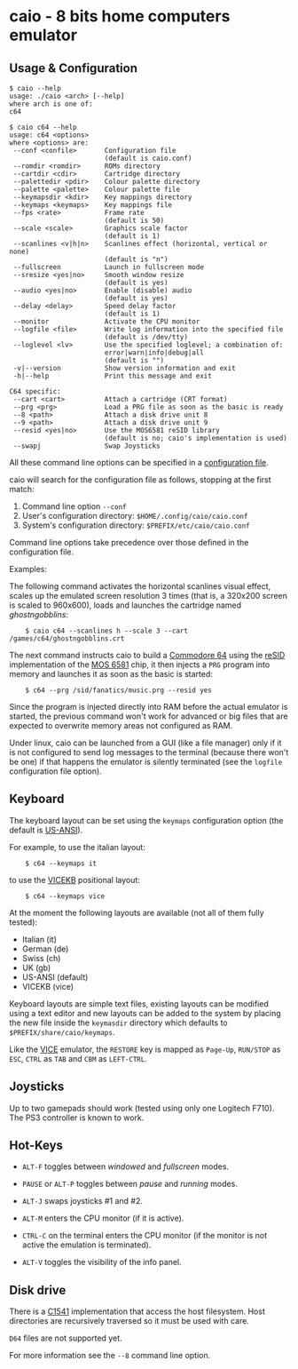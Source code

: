 # caio - 8 bits home computers emulator

## Usage & Configuration

```
$ caio --help
usage: ./caio <arch> [--help]
where arch is one of:
c64

```

```
$ caio c64 --help
usage: c64 <options>
where <options> are:
 --conf <confile>       Configuration file
                        (default is caio.conf)
 --romdir <romdir>      ROMs directory
 --cartdir <cdir>       Cartridge directory
 --palettedir <pdir>    Colour palette directory
 --palette <palette>    Colour palette file
 --keymapsdir <kdir>    Key mappings directory
 --keymaps <keymaps>    Key mappings file
 --fps <rate>           Frame rate
                        (default is 50)
 --scale <scale>        Graphics scale factor
                        (default is 1)
 --scanlines <v|h|n>    Scanlines effect (horizontal, vertical or none)
                        (default is "n")
 --fullscreen           Launch in fullscreen mode
 --sresize <yes|no>     Smooth window resize
                        (default is yes)
 --audio <yes|no>       Enable (disable) audio
                        (default is yes)
 --delay <delay>        Speed delay factor
                        (default is 1)
 --monitor              Activate the CPU monitor
 --logfile <file>       Write log information into the specified file
                        (default is /dev/tty)
 --loglevel <lv>        Use the specified loglevel; a combination of:
                        error|warn|info|debug|all
                        (default is "")
 -v|--version           Show version information and exit
 -h|--help              Print this message and exit

C64 specific:
 --cart <cart>          Attach a cartridge (CRT format)
 --prg <prg>            Load a PRG file as soon as the basic is ready
 --8 <path>             Attach a disk drive unit 8
 --9 <path>             Attach a disk drive unit 9
 --resid <yes|no>       Use the MOS6581 reSID library
                        (default is no; caio's implementation is used)
 --swapj                Swap Joysticks

```

All these command line options can be specified in a
[configuration file](../src/main/caio.conf).

caio will search for the configuration file as follows, stopping at the first
match:

1. Command line option               `--conf`
2. User's configuration directory:   `$HOME/.config/caio/caio.conf`
3. System's configuration directory: `$PREFIX/etc/caio/caio.conf`

Command line options take precedence over those defined in the
configuration file.

Examples:

The following command activates the horizontal scanlines visual effect, scales
up the emulated screen resolution 3 times (that is, a 320x200 screen is scaled
to 960x600), loads and launches the cartridge named *ghostngobblins*:

```
    $ caio c64 --scanlines h --scale 3 --cart /games/c64/ghostngobblins.crt
```

The next command instructs caio to build a
[Commodore 64](https://en.wikipedia.org/wiki/Commodore_64) using the
[reSID](https://en.wikipedia.org/wiki/ReSID) implementation of the
[MOS 6581](https://en.wikipedia.org/wiki/MOS_Technology_6581) chip,
it then injects a `PRG` program into memory and launches it as soon as the
basic is started:

```
    $ c64 --prg /sid/fanatics/music.prg --resid yes
```

Since the program is injected directly into RAM before the actual emulator
is started, the previous command won't work for advanced or big files that are
expected to overwrite memory areas not configured as RAM.

Under linux, caio can be launched from a GUI (like a file manager) only if it
is not configured to send log messages to the terminal (because there won't
be one) if that happens the emulator is silently terminated (see the `logfile`
configuration file option).


## Keyboard

The keyboard layout can be set using the `keymaps` configuration option
(the default is [US-ANSI](https://en.wikipedia.org/wiki/File:ANSI_Keyboard_Layout_Diagram_with_Form_Factor.svg)).

For example, to use the italian layout:

```
    $ c64 --keymaps it
```

to use the [VICEKB](https://vice-emu.pokefinder.org/images/b/b8/C64keyboard.gif)
positional layout:

```
    $ c64 --keymaps vice
```

At the moment the following layouts are available (not all of them fully
tested):

* Italian (it)
* German (de)
* Swiss (ch)
* UK (gb)
* US-ANSI (default)
* VICEKB (vice)

Keyboard layouts are simple text files, existing layouts can be modified using
a text editor and new layouts can be added to the system by placing the new
file inside the `keymasdir` directory which defaults to
`$PREFIX/share/caio/keymaps`.

Like the [VICE](https://en.wikipedia.org/wiki/VICE) emulator, the `RESTORE`
key is mapped as `Page-Up`, `RUN/STOP` as `ESC`, `CTRL` as `TAB` and
`CBM` as `LEFT-CTRL`.


## Joysticks

Up to two gamepads should work (tested using only one Logitech F710).
The PS3 controller is known to work.


## Hot-Keys

* `ALT-F` toggles between *windowed* and *fullscreen* modes.

* `PAUSE` or `ALT-P` toggles between *pause* and *running* modes.

* `ALT-J` swaps joysticks #1 and #2.

* `ALT-M` enters the CPU monitor (if it is active).

* `CTRL-C` on the terminal enters the CPU monitor (if the monitor is not
  active the emulation is terminated).

* `ALT-V` toggles the visibility of the info panel.


## Disk drive

There is a [C1541](https://en.wikipedia.org/wiki/Commodore_1541) implementation
that access the host filesystem. Host directories are recursively traversed so
it must be used with care.

`D64` files are not supported yet.

For more information see the `--8` command line option.

